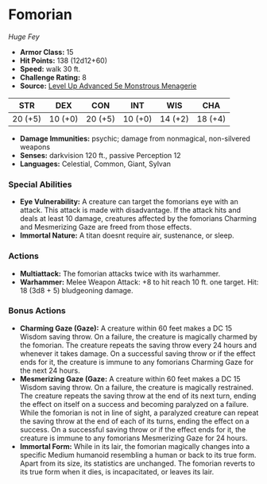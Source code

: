 # Fomorian

*Huge* *Fey*

- **Armor Class:** 15
- **Hit Points:** 138 (12d12+60)
- **Speed:** walk 30 ft.
- **Challenge Rating:** 8
- **Source:** [Level Up Advanced 5e Monstrous Menagerie](https://www.levelup5e.com)

| STR | DEX | CON | INT | WIS | CHA |
| --- | --- | --- | --- | --- | --- |
| 20 (+5) | 10 (+0) | 20 (+5) | 10 (+0) | 14 (+2) | 18 (+4) |

- **Damage Immunities:** psychic; damage from nonmagical, non-silvered weapons
- **Senses:** darkvision 120 ft., passive Perception 12
- **Languages:** Celestial, Common, Giant, Sylvan
### Special Abilities
- **Eye Vulnerability:** A creature can target the fomorians eye with an attack. This attack is made with disadvantage. If the attack hits and deals at least 10 damage, creatures affected by the fomorians Charming and Mesmerizing Gaze are freed from those effects.
- **Immortal Nature:** A titan doesnt require air, sustenance, or sleep.
### Actions
- **Multiattack:** The fomorian attacks twice with its warhammer.
- **Warhammer:** Melee Weapon Attack: +8 to hit  reach 10 ft.  one target. Hit: 18 (3d8 + 5) bludgeoning damage.
### Bonus Actions
- **Charming Gaze (Gaze):** A creature within 60 feet makes a DC 15 Wisdom saving throw. On a failure, the creature is magically charmed by the fomorian. The creature repeats the saving throw every 24 hours and whenever it takes damage. On a successful saving throw or if the effect ends for it, the creature is immune to any fomorians Charming Gaze for the next 24 hours.
- **Mesmerizing Gaze (Gaze:** A creature within 60 feet makes a DC 15 Wisdom saving throw. On a failure, the creature is magically restrained. The creature repeats the saving throw at the end of its next turn, ending the effect on itself on a success and becoming paralyzed on a failure. While the fomorian is not in line of sight, a paralyzed creature can repeat the saving throw at the end of each of its turns, ending the effect on a success. On a successful saving throw or if the effect ends for it, the creature is immune to any fomorians Mesmerizing Gaze for 24 hours.
- **Immortal Form:** While in its lair, the fomorian magically changes into a specific Medium humanoid resembling a human or back to its true form. Apart from its size, its statistics are unchanged. The fomorian reverts to its true form when it dies, is incapacitated, or leaves its lair.
